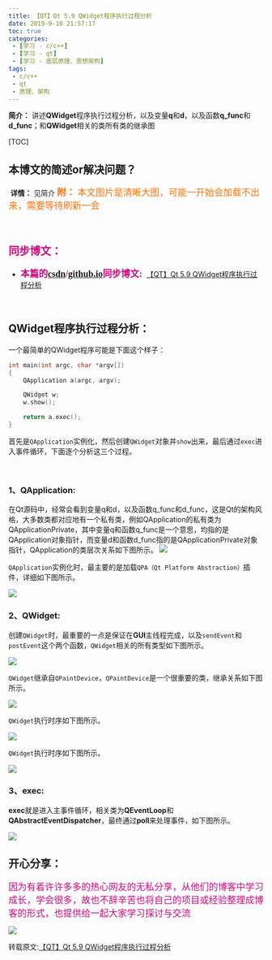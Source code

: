```yaml
---
title: 【QT】Qt 5.9 QWidget程序执行过程分析
date: 2019-9-10 21:57:17
toc: true
categories: 
 - [学习 - c/c++]
 - [学习 - qt]
 - [学习 - 底层原理、思想架构]
tags: 
 - c/c++
 - qt
 - 原理、架构
---
```




**简介：**  讲述**QWidget**程序执行过程分析，以及变量**q**和**d**，以及函数**q_func**和**d_func**；和**QWidget**相关的类所有类的继承图

<!-- more -->

[TOC]

## 本博文的简述or解决问题？

​		**详情：**  见简介   <font color=#FE7207  size=4 face="幼圆">**附：** 本文图片是清晰大图，可能一开始会加载不出来，需要等待刷新一会</font>

<br>

## <font color=#D0087E  face="幼圆">同步博文：</font>

- <font color=#D0087E  size=4 face="幼圆">**本篇的[csdn](https://blog.csdn.net/qq_33154343)/[github.io](https://touwoyimuli.github.io/)同步博文:** </font> [【QT】Qt 5.9 QWidget程序执行过程分析](https://blog.csdn.net/qq_33154343/article/details/100714565) 

<br>

##  QWidget程序执行过程分析：

一个最简单的QWidget程序可能是下面这个样子：

```cpp
int main(int argc, char *argv[])
{
    QApplication a(argc, argv);

    QWidget w;
    w.show();

    return a.exec();
}
```

首先是`QApplication`实例化，然后创建`QWidget`对象并`show`出来，最后通过`exec`进入事件循环，下面逐个分析这三个过程。

<br>

### 1、QApplication:

在Qt源码中，经常会看到变量q和d，以及函数q_func和d_func，这是Qt的架构风格，大多数类都对应地有一个私有类，例如QApplication的私有类为QApplicationPrivate，其中变量q和函数q_func是一个意思，均指的是QApplication对象指针，而变量d和函数d_func指的是QApplicationPrivate对象指针，QApplication的类层次关系如下图所示。
<img src="https://raw.githubusercontent.com/touwoyimuli/FigureBed/master/img/20190910220207.png"/>

`QApplication`实例化时，最主要的是加载`QPA（Qt Platform Abstraction）`插件，详细如下图所示。

<img src="https://raw.githubusercontent.com/touwoyimuli/FigureBed/master/img/20190910220307.png"/>

<br>

### 2、QWidget:

创建`QWidget`时，最重要的一点是保证在**GUI**主线程完成，以及`sendEvent`和`postEvent`这个两个函数，`QWidget`相关的所有类型如下图所示。

<img src="https://raw.githubusercontent.com/touwoyimuli/FigureBed/master/img/20190910220458.png"/>

`QWidget`继承自`QPaintDevice`，`QPaintDevice`是一个很重要的类，继承关系如下图所示。

<img src="https://raw.githubusercontent.com/touwoyimuli/FigureBed/master/img/20190910220535.png"/>

`QWidget`执行时序如下图所示。

<img src="https://raw.githubusercontent.com/touwoyimuli/FigureBed/master/img/20190910220635.png"/>

`QWidget`执行时序如下图所示。

<img src="https://raw.githubusercontent.com/touwoyimuli/FigureBed/master/img/20190910220713.png"/>

<br>

### 3、exec:

**exec**就是进入主事件循环，相关类为**QEventLoop**和**QAbstractEventDispatcher**，最终通过**poll**来处理事件，如下图所示。

<img src="https://raw.githubusercontent.com/touwoyimuli/FigureBed/master/img/20190910220745.png"/>

<br>

## 开心分享：

<font color=#D0087E size=4 face="幼圆">因为有着许许多多的热心网友的无私分享，从他们的博客中学习成长，学会很多，故也不辞辛苦也将自己的项目或经验整理成博客的形式，也提供给一起大家学习探讨与交流 </font>

<img src="https://raw.githubusercontent.com/touwoyimuli/FigureBed/master/img/20190829225308.jpg"/>



转载原文:[【QT】Qt 5.9 QWidget程序执行过程分析](https://blog.csdn.net/iEearth/article/details/76895220) 

